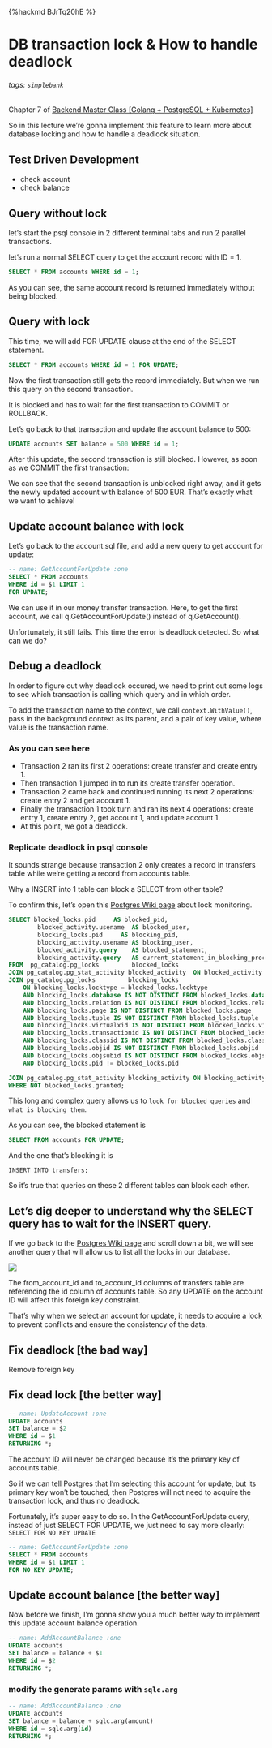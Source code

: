 {%hackmd BJrTq20hE %}
# DB transaction lock & How to handle deadlock
###### tags: `simplebank`

Chapter 7 of [Backend Master Class [Golang + PostgreSQL + Kubernetes]](/3xKIijmxQJqv0z56ifCMeQ)

So in this lecture we’re gonna implement this feature to learn more about database locking and how to handle a deadlock situation.

## Test Driven Development

- check account
- check balance

## Query without lock
let’s start the psql console in 2 different terminal tabs and run 2 parallel transactions.

let’s run a normal SELECT query to get the account record with ID = 1.
```sql
SELECT * FROM accounts WHERE id = 1;
```
As you can see, the same account record is returned immediately without being blocked.

## Query with lock
This time, we will add FOR UPDATE clause at the end of the SELECT statement.
```sql
SELECT * FROM accounts WHERE id = 1 FOR UPDATE;
```
Now the first transaction still gets the record immediately. But when we run this query on the second transaction.

It is blocked and has to wait for the first transaction to COMMIT or ROLLBACK.

Let’s go back to that transaction and update the account balance to 500:

```sql
UPDATE accounts SET balance = 500 WHERE id = 1;
```

After this update, the second transaction is still blocked. However, as soon as we COMMIT the first transaction:

We can see that the second transaction is unblocked right away, and it gets the newly updated account with balance of 500 EUR. That’s exactly what we want to achieve!

## Update account balance with lock
Let’s go back to the account.sql file, and add a new query to get account for update:
```sql
-- name: GetAccountForUpdate :one
SELECT * FROM accounts
WHERE id = $1 LIMIT 1
FOR UPDATE;
```
We can use it in our money transfer transaction. Here, to get the first account, we call q.GetAccountForUpdate() instead of q.GetAccount().

Unfortunately, it still fails. This time the error is deadlock detected. So what can we do?

## Debug a deadlock
In order to figure out why deadlock occured, we need to print out some logs to see which transaction is calling which query and in which order.

To add the transaction name to the context, we call `context.WithValue()`, pass in the background context as its parent, and a pair of key value, where value is the transaction name.

### As you can see here
* Transaction 2 ran its first 2 operations: create transfer and create entry 1.
* Then transaction 1 jumped in to run its create transfer operation.
* Transaction 2 came back and continued running its next 2 operations: create entry 2 and get account 1.
* Finally the transaction 1 took turn and ran its next 4 operations: create entry 1, create entry 2, get account 1, and update account 1.
* At this point, we got a deadlock.

### Replicate deadlock in psql console
It sounds strange because transaction 2 only creates a record in transfers table while we’re getting a record from accounts table. 

Why a INSERT into 1 table can block a SELECT from other table?

To confirm this, let’s open this [Postgres Wiki page](https://wiki.postgresql.org/wiki/Lock_Monitoring) about lock monitoring.

```sql
SELECT blocked_locks.pid     AS blocked_pid,
        blocked_activity.usename  AS blocked_user,
        blocking_locks.pid     AS blocking_pid,
        blocking_activity.usename AS blocking_user,
        blocked_activity.query    AS blocked_statement,
        blocking_activity.query   AS current_statement_in_blocking_process
FROM  pg_catalog.pg_locks         blocked_locks
JOIN pg_catalog.pg_stat_activity blocked_activity  ON blocked_activity.pid = blocked_locks.pid
JOIN pg_catalog.pg_locks         blocking_locks 
    ON blocking_locks.locktype = blocked_locks.locktype
    AND blocking_locks.database IS NOT DISTINCT FROM blocked_locks.database
    AND blocking_locks.relation IS NOT DISTINCT FROM blocked_locks.relation
    AND blocking_locks.page IS NOT DISTINCT FROM blocked_locks.page
    AND blocking_locks.tuple IS NOT DISTINCT FROM blocked_locks.tuple
    AND blocking_locks.virtualxid IS NOT DISTINCT FROM blocked_locks.virtualxid
    AND blocking_locks.transactionid IS NOT DISTINCT FROM blocked_locks.transactionid
    AND blocking_locks.classid IS NOT DISTINCT FROM blocked_locks.classid
    AND blocking_locks.objid IS NOT DISTINCT FROM blocked_locks.objid
    AND blocking_locks.objsubid IS NOT DISTINCT FROM blocked_locks.objsubid
    AND blocking_locks.pid != blocked_locks.pid

JOIN pg_catalog.pg_stat_activity blocking_activity ON blocking_activity.pid = blocking_locks.pid
WHERE NOT blocked_locks.granted;
```

This long and complex query allows us to `look for blocked queries` and `what is blocking them`.

As you can see, the blocked statement is
```sql
SELECT FROM accounts FOR UPDATE;
```

And the one that’s blocking it is 
```
INSERT INTO transfers;
```
So it’s true that queries on these 2 different tables can block each other.

## Let’s dig deeper to understand why the SELECT query has to wait for the INSERT query.

If we go back to the [Postgres Wiki page](https://wiki.postgresql.org/wiki/Lock_Monitoring) and scroll down a bit, we will see another query that will allow us to list all the locks in our database.

![](https://i.imgur.com/58Kl5fX.jpg)

The from_account_id and to_account_id columns of transfers table are referencing the id column of accounts table. So any UPDATE on the account ID will affect this foreign key constraint.

That’s why when we select an account for update, it needs to acquire a lock to prevent conflicts and ensure the consistency of the data.

## Fix deadlock [the bad way]
Remove foreign key

## Fix dead lock [the better way]
```sql
-- name: UpdateAccount :one
UPDATE accounts
SET balance = $2
WHERE id = $1
RETURNING *;
```

The account ID will never be changed because it’s the primary key of accounts table.

So if we can tell Postgres that I’m selecting this account for update, but its primary key won’t be touched, then Postgres will not need to acquire the transaction lock, and thus no deadlock.

Fortunately, it’s super easy to do so. In the GetAccountForUpdate query, instead of just SELECT FOR UPDATE, we just need to say more clearly:
`SELECT FOR NO KEY UPDATE`

```sql
-- name: GetAccountForUpdate :one
SELECT * FROM accounts
WHERE id = $1 LIMIT 1
FOR NO KEY UPDATE;
```

## Update account balance [the better way]
Now before we finish, I’m gonna show you a much better way to implement this update account balance operation.

```sql
-- name: AddAccountBalance :one
UPDATE accounts
SET balance = balance + $1
WHERE id = $2
RETURNING *;
```

### modify the generate params with `sqlc.arg`

```sql
-- name: AddAccountBalance :one
UPDATE accounts
SET balance = balance + sqlc.arg(amount)
WHERE id = sqlc.arg(id)
RETURNING *;
```